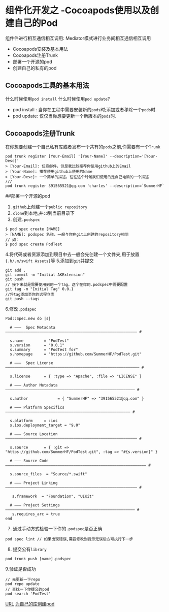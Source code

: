 # 组件化开发之 -Cocoapods使用以及创建自己的Pod 
组件件进行相互通信相互调用: Mediator模式进行业务间相互通信相互调用

* Cocoapods安装及基本用法
* Cocoapods注册Trunk
* 部署一个开源的pod
* 创建自己的私有的pod

## Cocoapods工具的基本用法
什么时候使用`pod install` 什么时候使用`pod update`?

* pod install : 当你在工程中需要安装新的`pods`时;添加或者移除一个`pods`时.
* pod update: 仅仅当你想要更新一个新版本的`pods`时.


## Cocoapods注册Trunk
在你想要创建一个自己私有库或者发布一个共有的`pods`之前,你需要有一个`Trunk`
```
pod trunk register [Your-Email] '[Your-Name]' --description='[Your-Desc]'
> [Your-Email]: 任意邮件，但是我比较推荐你使用github上的Email
> [Your-Name]: 推荐使用github上使用的Name
> [Your-Desc]: 一个简单的描述，往往这个时候我们使用的是自己电脑的一个描述
/// 
pod trunk register 391565521@qq.com 'charles' --description=`SummerHF`

```

##部署一个开源的pod
1. `github`上创建一个`public repository`
2.  `clone`到本地,并`cd`到当前目录下
3. 创建`.podspec`

```
$ pod spec create [NAME]
> [NAME]: podspec 名称，一般与你在git上创建的repository相同
// 如：
$ pod spec create PodTest

```
4.将代码或者资源添加到项目中去一般会先创建一个文件夹,用于放置`{.h/.m/swift Assets}`等
5.添加到`git`并提交

```
git add .
git commit -m "Initial AKExtension"
git push
// 接下来就是需要使用到的一个Tag，这个在你的.podspec中需要配置
git tag -m "Initial Tag" 0.0.1
//将tag添加至你的远程仓库
git push --tags

```
6.修改`.podspec`

```
Pod::Spec.new do |s|

  # ―――  Spec Metadata  ―――――――――――――――――――――――――――――――――――――――――――――――――――――――――― #

  s.name         = "PodTest"
  s.version      = "0.0.1"
  s.summary      = "PodTest for"
  s.homepage     = "https://github.com/SummerHF/PodTest.git"

  # ―――  Spec License  ――――――――――――――――――――――――――――――――――――――――――――――――――――――――――― #

  s.license      = { :type => "Apache", :file => "LICENSE" }

  # ――― Author Metadata  ――――――――――――――――――――――――――――――――――――――――――――――――――――――――― #

  s.author             = { "SummerHF" => "391565521@qq.com" }

  # ――― Platform Specifics ――――――――――――――――――――――――――――――――――――――――――――――――――――――― #

  s.platform     = :ios
  s.ios.deployment_target = "9.0"

  # ――― Source Location ―――――――――――――――――――――――――――――――――――――――――――――――――――――――――― #

  s.source       = { :git => "https://github.com/SummerHF/PodTest.git", :tag => "#{s.version}" }

  # ――― Source Code ―――――――――――――――――――――――――――――――――――――――――――――――――――――――――――――― #

  s.source_files  = "Source/*.swift"

  # ――― Project Linking ―――――――――――――――――――――――――――――――――――――――――――――――――――――――――― #

   s.framework  = "Foundation", "UIKit"

  # ――― Project Settings ――――――――――――――――――――――――――――――――――――――――――――――――――――――――― #
   s.requires_arc = true
end

```
7. 通过手动方式检验一下你的`.podspec`是否正确

```
pod spec lint // 如果出现错误,需要修改到提示无误后方可执行下一步
```
8. 提交公有`library`

```
pod trunk push [name].podspec 
```

9.验证是否成功

```
// 先更新一下repo
pod repo update
// 查找一下你提交的pod
pod search 'PodTest'

```

[URL](https://www.jianshu.com/p/37fa98220678)
[为自己的库创建pod](https://www.jianshu.com/p/6e701a55247e)


